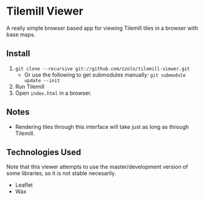 # Tilemill Viewer

A really simple browser based app for viewing Tilemill tiles in a browser with base maps.

## Install

1. ```git clone --recursive git://github.com/zzolo/tilemill-viewer.git```
    * Or use the following to get submodules manually: ```git submodule update --init```
1. Run Tilemill
1. Open ```index.html``` in a browser.

## Notes

  * Rendering tiles through this interface will take just as long as through Tilemill.

## Technologies Used

Note that this viewer attempts to use the master/development version of
some libraries, so it is not stable necesarily.

  * Leaflet
  * Wax